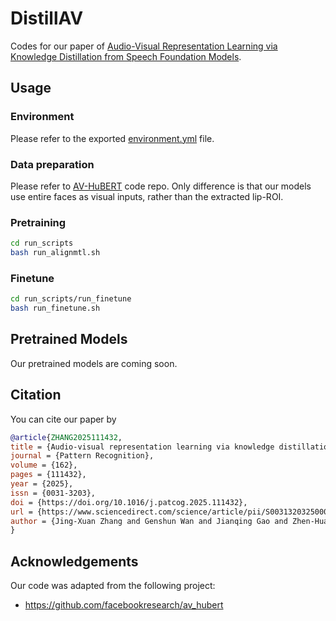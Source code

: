 # DistillAV

Codes for our paper of [Audio-Visual Representation Learning via Knowledge Distillation from Speech Foundation Models](https://arxiv.org/abs/2502.05766).

## Usage

### Environment

Please refer to the exported [environment.yml](https://github.com/jxzhanggg/DistillAV/blob/main/environment.yml) file.

### Data preparation

Please refer to [AV-HuBERT](https://github.com/facebookresearch/av_hubert) code repo. Only difference
is that our models use entire faces as visual inputs, rather than the extracted lip-ROI.

### Pretraining

```bash
cd run_scripts
bash run_alignmtl.sh
```
### Finetune

```bash
cd run_scripts/run_finetune
bash run_finetune.sh
```

## Pretrained Models

Our pretrained models are coming soon.

## Citation

You can cite our paper by

```bibtex
@article{ZHANG2025111432,
title = {Audio-visual representation learning via knowledge distillation from speech foundation models},
journal = {Pattern Recognition},
volume = {162},
pages = {111432},
year = {2025},
issn = {0031-3203},
doi = {https://doi.org/10.1016/j.patcog.2025.111432},
url = {https://www.sciencedirect.com/science/article/pii/S0031320325000925},
author = {Jing-Xuan Zhang and Genshun Wan and Jianqing Gao and Zhen-Hua Ling},
}
```

## Acknowledgements

Our code was adapted from the following project:
* https://github.com/facebookresearch/av_hubert
